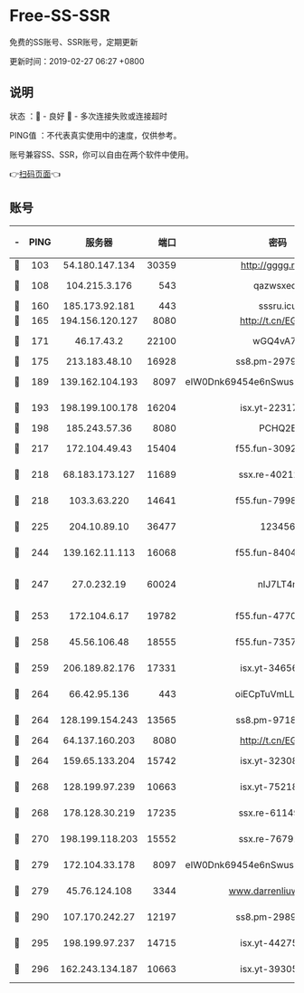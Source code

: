 # Free-SS-SSR

免费的SS账号、SSR账号，定期更新

更新时间：2019-02-27 06:27 +0800

## 说明

状态     ：🙂 - 良好 🙁 - 多次连接失败或连接超时

PING值   ：不代表真实使用中的速度，仅供参考。

账号兼容SS、SSR，你可以自由在两个软件中使用。

👉[扫码页面](https://liesauer.github.io/free-ss-ssr.github.io/)👈

## 账号

|-|PING|服务器|端口|密码|加密方式|区域|
|:----:|:----:|:-----:|-----:|:----:|:----:|:----:|
|🙂|103|54.180.147.134|30359|http://gggg.rocks|chacha20|KR|
|🙂|108|104.215.3.176|543|qazwsxedc|aes-256-gcm|JP|
|🙂|160|185.173.92.181|443|sssru.icu|rc4-md5|RU|
|🙂|165|194.156.120.127|8080|http://t.cn/EGJIyrl|rc4-md5|RU|
|🙂|171|46.17.43.2|22100|wGQ4vA7D|aes-256-gcm|RU|
|🙂|175|213.183.48.10|16928|ss8.pm-29798325|rc4-md5|RU|
|🙂|189|139.162.104.193|8097|eIW0Dnk69454e6nSwuspv9DmS201tQ0D|aes-256-cfb|JP|
|🙂|193|198.199.100.178|16204|isx.yt-22317466|aes-256-cfb|US|
|🙂|198|185.243.57.36|8080|PCHQ2E|rc4-md5|US|
|🙂|217|172.104.49.43|15404|f55.fun-30923847|aes-256-cfb|SG|
|🙂|218|68.183.173.127|11689|ssx.re-40212864|aes-256-cfb|US|
|🙂|218|103.3.63.220|14641|f55.fun-79984823|aes-256-cfb|SG|
|🙂|225|204.10.89.10|36477|123456|aes-256-cfb|US|
|🙂|244|139.162.11.113|16068|f55.fun-84043831|aes-256-cfb|SG|
|🙂|247|27.0.232.19|60024|nIJ7LT4n|xchacha20-ietf-poly1305|HK|
|🙂|253|172.104.6.17|19782|f55.fun-47700700|aes-256-cfb|US|
|🙂|258|45.56.106.48|18555|f55.fun-73571297|aes-256-cfb|US|
|🙂|259|206.189.82.176|17331|isx.yt-34656807|aes-256-cfb|SG|
|🙂|264|66.42.95.136|443|oiECpTuVmLLxk4Ts|aes-256-cfb|US|
|🙂|264|128.199.154.243|13565|ss8.pm-97184216|aes-256-cfb|SG|
|🙂|264|64.137.160.203|8080|http://t.cn/EGJIyrl|rc4-md5|CA|
|🙂|264|159.65.133.204|15742|isx.yt-32308322|aes-256-cfb|SG|
|🙂|268|128.199.97.239|10663|isx.yt-75218059|aes-256-cfb|SG|
|🙂|268|178.128.30.219|17235|ssx.re-61149569|aes-256-cfb|SG|
|🙂|270|198.199.118.203|15552|ssx.re-76791926|aes-256-cfb|US|
|🙂|279|172.104.33.178|8097|eIW0Dnk69454e6nSwuspv9DmS201tQ0D|aes-256-cfb|SG|
|🙂|279|45.76.124.108|3344|www.darrenliuwei.com|aes-256-cfb|AU|
|🙂|290|107.170.242.27|12197|ss8.pm-29892901|aes-256-cfb|US|
|🙂|295|198.199.97.237|14715|isx.yt-44275898|aes-256-cfb|US|
|🙂|296|162.243.134.187|10663|isx.yt-39305244|aes-256-cfb|US|
